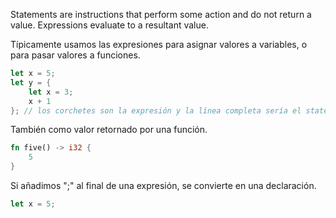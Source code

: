 Statements are instructions that perform some action and do not return a value.
Expressions evaluate to a resultant value.

Típicamente usamos las expresiones para asignar valores a variables, o para pasar valores a funciones.
```rust
let x = 5;
let y = {
    let x = 3;
    x + 1
}; // los corchetes son la expresión y la línea completa sería el statement
```

También como valor retornado por una función.
```rust
fn five() -> i32 {
    5
}
```

Si añadimos ";" al final de una expresión, se convierte en una declaración.
```rust
let x = 5;
```
